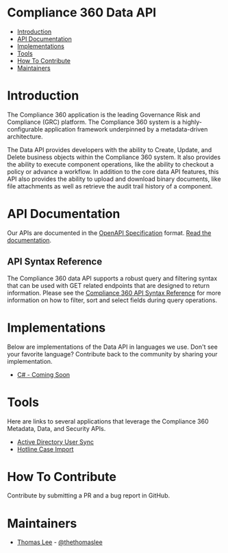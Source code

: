 # Compliance 360 Data API
* [Introduction](#introduction)
* [API Documentation](#api-documentation)
* [Implementations](#implementations)
* [Tools](#tools)
* [How To Contribute](#how-to-contribute)
* [Maintainers](#maintainers)

# Introduction
The Compliance 360 application is the leading Governance Risk and Compliance (GRC) platform. The Compliance 360 system is a highly-configurable application framework underpinned by a metadata-driven architecture. 

The Data API provides developers with the ability to Create, Update, and Delete business objects within the Compliance 360 system. It also provides the ability to execute component operations, like the ability to checkout a policy or advance a workflow. In addition to the core data API features, this API also provides the ability to upload and download binary documents, like file attachments as well as retrieve the audit trail history of a component.

# API Documentation
Our APIs are documented in the [OpenAPI Specification](https://github.com/OAI/OpenAPI-Specification/blob/master/versions/3.0.0.md) format. [Read the documentation](https://app.swaggerhub.com/api/saiglobal/compliance360-data/2.0.0).

## API Syntax Reference
The Compliance 360 data API supports a robust query and filtering syntax that can be used with GET related endpoints that are designed to return information. Please see the [Compliance 360 API Syntax Reference](https://github.com/SAIGlobal/compliance360-data-api/blob/master/SYNTAX_REFERENCE.md#compliance-360-api-syntax-reference) for more information on how to filter, sort and select fields during query operations.

# Implementations
Below are implementations of the Data API in languages we use. Don't see your favorite language? Contribute back to the community by sharing your implementation.
* [C# - Coming Soon](#)

# Tools
Here are links to several applications that leverage the Compliance 360 Metadata, Data, and Security APIs.
* [Active Directory User Sync](https://github.com/SAIGlobal/compliance360-activedirectory-sync)
* [Hotline Case Import](#)

# How To Contribute
Contribute by submitting a PR and a bug report in GitHub.

# Maintainers
* [Thomas Lee](https://github.com/thethomaslee) - [@thethomaslee](https://twitter.com/thethomaslee)


